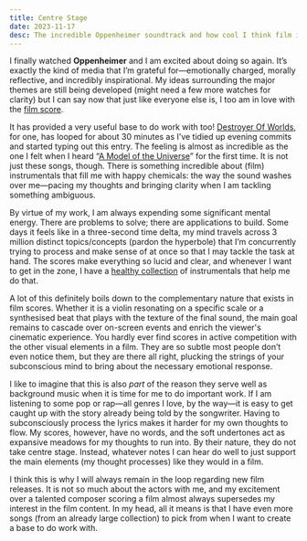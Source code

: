 ```yaml
---
title: Centre Stage
date: 2023-11-17
desc: The incredible Oppenheimer soundtrack and how cool I think film instrumentals are
---
```


I finally watched **Oppenheimer** and I am excited about doing so again. It’s exactly the kind of media that I’m grateful for—emotionally charged, morally reflective, and incredibly inspirational. My ideas surrounding the major themes are still being developed (might need a few more watches for clarity) but I can say now that just like everyone else is, I too am in love with the [film score](https://open.spotify.com/album/0rwbMKjNkp4ehQTwf9V2Jk?si=zYyFhZwwTUWkClc-l0-R5A).

It has provided a very useful base to do work with too! [Destroyer Of Worlds](https://open.spotify.com/track/3NQtYTbGk64fHf8ZIppj69?si=330a81aa80454c01), for one, has looped for about 30 minutes as I’ve tidied up evening commits and started typing out this entry. The feeling is almost as incredible as the one I felt when I heard “[A Model of the Universe](https://open.spotify.com/track/5ay0cvjtVAbMLOe8gTadFh?si=735099ed450544db)” for the first time. It is not just these songs, though. There is something incredible about (film) instrumentals that fill me with happy chemicals: the way the sound washes over me—pacing my thoughts and bringing clarity when I am tackling something ambiguous.

By virtue of my work, I am always expending some significant mental energy. There are problems to solve; there are applications to build. Some days it feels like in a three-second time delta, my mind travels across 3 million distinct topics/concepts (pardon the hyperbole) that I’m concurrently trying to process and make sense of at once so that I may tackle the task at hand. The scores make everything so lucid and clear, and whenever I want to get in the zone, I have a [healthy collection](https://open.spotify.com/playlist/18bz24P49FmfpynEaoPADV?si=a7b5dd6c4fa64a1c) of instrumentals that help me do that.

A lot of this definitely boils down to the complementary nature that exists in film scores. Whether it is a violin resonating on a specific scale or a synthesised beat that plays with the texture of the final sound, the main goal remains to cascade over on-screen events and enrich the viewer's cinematic experience. You hardly ever find scores in active competition with the other visual elements in a film. They are so subtle most people don’t even notice them, but they are there all right, plucking the strings of your subconscious mind to bring about the necessary emotional response.

I like to imagine that this is also *part* of the reason they serve well as background music when it is time for me to do important work. If I am listening to some pop or rap—all genres I love, by the way—it is easy to get caught up with the story already being told by the songwriter. Having to subconsciously process the lyrics makes it harder for my own thoughts to flow. My scores, however, have no words, and the soft undertones act as expansive meadows for my thoughts to run into. By their nature, they do not take centre stage. Instead, whatever notes I can hear do well to just support the main elements (my thought processes) like they would in a film.

I think this is why I will always remain in the loop regarding new film releases. It is not so much about the actors with me, and my excitement over a talented composer scoring a film almost always supersedes my interest in the film content. In my head, all it means is that I have even more songs (from an already large collection) to pick from when I want to create a base to do work with.
